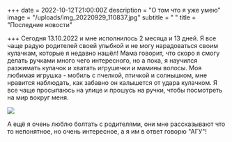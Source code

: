 +++
date = 2022-10-12T21:00:00Z
description = "О том что я уже умею"
image = "/uploads/img_20220929_110837.jpg"
subtitle = " "
title = "Последние новости"

+++
Сегодня 13.10.2022 и мне исполнилось 2 месяца и 13 дней. Я все чаще радую родителей своей улыбкой и не могу нарадоваться своим кулачкам, которые я недавно нашёл! Мама говорит, что скоро я смогу делать ручками много чего интересного, но а пока, я научился разжимать кулачок и хватать игрушечки и мамины волосы. Моя любимая игрушка - мобиль с пчелкой, птичкой и солнышком, мне нравится наблюдать, как забавно он калышется от удара кулачком. Я все чаще просыпаюсь на улице и прошусь на ручки, чтобы посмотреть на мир вокруг меня.

![](/uploads/img_20221011_170044_1.jpg)

 А ещё я очень люблю болтать с родителями, они мне рассказывают что то непонятное, но очень интересное, а я им в ответ говорю "АГУ"!